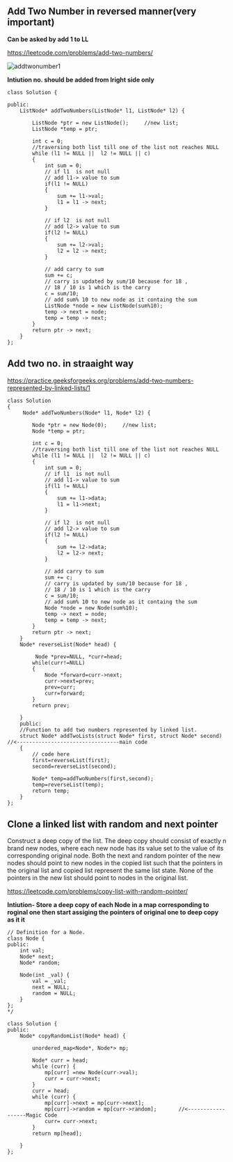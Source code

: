 ## Add Two Number in reversed manner(very important)

**Can be asked by add 1 to LL**

https://leetcode.com/problems/add-two-numbers/

![addtwonumber1](https://user-images.githubusercontent.com/68277579/180616184-d6893adc-f782-4cf2-806a-a26d02f512ab.jpg)

**Intiution no. should be added from lright side only**

```
class Solution {

public:
    ListNode* addTwoNumbers(ListNode* l1, ListNode* l2) {
   
        ListNode *ptr = new ListNode();     //new list;
        ListNode *temp = ptr;
        
        int c = 0;
		//traversing both list till one of the list not reaches NULL
        while (l1 != NULL ||  l2 != NULL || c)
        {
            int sum = 0;
			// if l1  is not null
			// add l1-> value to sum
            if(l1 != NULL)
            {
                sum += l1->val;
                l1 = l1 -> next;
            }
            
			// if l2  is not null
			// add l2-> value to sum
            if(l2 != NULL)
            {
                sum += l2->val;
                l2 = l2 -> next;
            }
            
			// add carry to sum
            sum += c;
			// carry is updated by sum/10 because for 18 , 
			// 18 / 10 is 1 which is the carry
            c = sum/10;
			// add sum% 10 to new node as it containg the sum
            ListNode *node = new ListNode(sum%10);
            temp -> next = node;
            temp = temp -> next;
        }
        return ptr -> next;
    }
};
```

## Add two no. in straaight way

https://practice.geeksforgeeks.org/problems/add-two-numbers-represented-by-linked-lists/1

```
class Solution
{
     Node* addTwoNumbers(Node* l1, Node* l2) {
   
        Node *ptr = new Node(0);     //new list;
        Node *temp = ptr;
        
        int c = 0;
		//traversing both list till one of the list not reaches NULL
        while (l1 != NULL ||  l2 != NULL || c)
        {
            int sum = 0;
			// if l1  is not null
			// add l1-> value to sum
            if(l1 != NULL)
            {
                sum += l1->data;
                l1 = l1->next;
            }
            
			// if l2  is not null
			// add l2-> value to sum
            if(l2 != NULL)
            {
                sum += l2->data;
                l2 = l2-> next;
            }
            
			// add carry to sum
            sum += c;
			// carry is updated by sum/10 because for 18 , 
			// 18 / 10 is 1 which is the carry
            c = sum/10;
			// add sum% 10 to new node as it containg the sum
            Node *node = new Node(sum%10);
            temp -> next = node;
            temp = temp -> next;
        }
        return ptr -> next;
    }
    Node* reverseList(Node* head) {

         Node *prev=NULL, *curr=head;
        while(curr!=NULL)
        {
            Node *forward=curr->next; 
            curr->next=prev;
            prev=curr;
            curr=forward;
        }
        return prev;
        
    }
    public:
    //Function to add two numbers represented by linked list.
    struct Node* addTwoLists(struct Node* first, struct Node* second)  //<---------------------------------main code
    { 
        // code here
        first=reverseList(first);
        second=reverseList(second);
        
        Node* temp=addTwoNumbers(first,second);
        temp=reverseList(temp);
        return temp;
    }
};
```

## Clone a linked list with random and next pointer

Construct a deep copy of the list. The deep copy should consist of exactly n brand new nodes, where each new node has its value set to the value of its corresponding original node. Both the next and random pointer of the new nodes should point to new nodes in the copied list such that the pointers in the original list and copied list represent the same list state. None of the pointers in the new list should point to nodes in the original list.

https://leetcode.com/problems/copy-list-with-random-pointer/

**Intiution- Store a deep copy of each Node in a map corresponding to roginal one
then start assiging the pointers of original one to deep copy as it it**

```
// Definition for a Node.
class Node {
public:
    int val;
    Node* next;
    Node* random;
    
    Node(int _val) {
        val = _val;
        next = NULL;
        random = NULL;
    }
};
*/

class Solution {
public:
    Node* copyRandomList(Node* head) {
        
        unordered_map<Node*, Node*> mp;
      
        Node* curr = head;
        while (curr) {
            mp[curr] =new Node(curr->val);
            curr = curr->next;
        }
        curr = head;
        while (curr) {
            mp[curr]->next = mp[curr->next];
            mp[curr]->random = mp[curr->random];       //<------------------Magic Code
            curr= curr->next;
        }
        return mp[head];
        
    }
};
```
